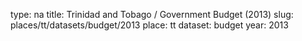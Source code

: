 type: na
title: Trinidad and Tobago / Government Budget (2013)
slug: places/tt/datasets/budget/2013
place: tt
dataset: budget
year: 2013
